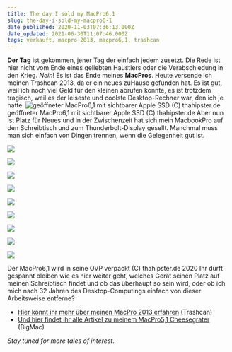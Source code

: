 ```yaml
---
title: The day I sold my MacPro6,1
slug: the-day-i-sold-my-macpro6-1
date_published: 2020-11-03T07:36:13.000Z
date_updated: 2021-06-30T11:07:46.000Z
tags: verkauft, macpro 2013, macpro6,1, trashcan
---
```


**Der Tag** ist gekommen, jener Tag der einfach jedem zusetzt. Die Rede ist hier nicht vom Ende eines geliebten Haustiers oder die Verabschiedung in den Krieg. *Nein*! Es ist das Ende meines **MacPros**. Heute versende ich meinen Trashcan 2013, da er ein neues zuHause gefunden hat. Es ist gut, weil ich noch viel Geld für den kleinen abrufen konnte, es ist trotzdem tragisch, weil es der leiseste und coolste Desktop-Rechner war, den ich je hatte. 
![geöffneter MacPro6,1 mit sichtbarer Apple SSD (C) thahipster.de](__GHOST_URL__/content/images/2020/11/Bildschirmfoto-2020-11-03-um-08.33.07.png)geöffneter MacPro6,1 mit sichtbarer Apple SSD (C) thahipster.de
Aber nun ist Platz für Neues und in der Zwischenzeit hat sich mein MacbookPro auf den Schreibtisch und zum Thunderbolt-Display gesellt. Manchmal muss man sich einfach von Dingen trennen, wenn die Gelegenheit gut ist. 

![](__GHOST_URL__/content/images/2020/11/IMG_3161-1.jpeg)

![](__GHOST_URL__/content/images/2020/11/IMG_3162.jpeg)

![](__GHOST_URL__/content/images/2020/11/IMG_3163.jpeg)

![](__GHOST_URL__/content/images/2020/11/IMG_3164.jpeg)

![](__GHOST_URL__/content/images/2020/11/IMG_3165.jpeg)

![](__GHOST_URL__/content/images/2020/11/IMG_3166.jpeg)

![](__GHOST_URL__/content/images/2020/11/IMG_3167.jpeg)

![](__GHOST_URL__/content/images/2020/11/IMG_3168.jpeg)

![](__GHOST_URL__/content/images/2020/11/IMG_3169.jpeg)

Der MacPro6,1 wird in seine OVP verpackt (C) thahipster.de 2020
Ihr dürft gespannt bleiben wie es hier weiter geht, welches Gerät seinen Platz auf meinen Schreibtisch findet und ob das überhaupt so sein wird, oder ob ich mich nach 32 Jahren des Desktop-Computings einfach von dieser Arbeitsweise entferne? 

- [Hier könnt ihr mehr über meinen MacPro 2013 erfahren](__GHOST_URL__/tag/trashcan/) (Trashcan)
- [Und hier findet ihr alle Artikel zu meinem MacPro5,1 Cheesegrater](__GHOST_URL__/tag/bigmac/) (BigMac)

*Stay tuned for more tales of interest.*
